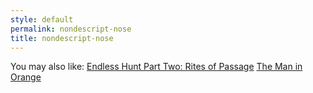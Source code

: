 ```yaml
---
style: default
permalink: nondescript-nose
title: nondescript-nose
---
```

You may also like:
[Endless Hunt Part Two: Rites of Passage](http://scp-wiki.net/ofanendlesshunt-parttwo-rites-of-passage)
[The Man in Orange](http://scp-wiki.net/the-man-in-orange)